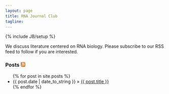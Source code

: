 ```yaml
---
layout: page
title: RNA Journal Club
tagline: 
---
```

{% include JB/setup %}

We discuss literature centered on RNA biology. Please subscribe to our RSS feed to follow if you are interested.  

### Posts [![](images/feed-icon-14x14.png)](rss.xml)

<ul class="posts">
  {% for post in site.posts %}
    <li><span>{{ post.date | date_to_string }}</span> &raquo; <a href="{{ BASE_PATH }}{{ post.url }}">{{ post.title }}</a></li>
  {% endfor %}
</ul>

